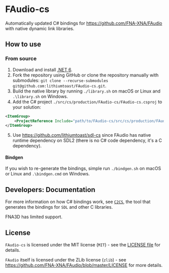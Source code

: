 # FAudio-cs

Automatically updated C# bindings for https://github.com/FNA-XNA/FAudio with native dynamic link libraries.

## How to use

### From source

1. Download and install [.NET 6](https://dotnet.microsoft.com/download).
2. Fork the repository using GitHub or clone the repository manually with submodules: `git clone --recurse-submodules git@github.com:lithiumtoast/FAudio-cs.git`.
3. Build the native library by running `./library.sh` on macOS or Linux and `.\library.sh` on Windows.
4. Add the C# project `./src/cs/production/FAudio-cs/FAudio-cs.csproj` to your solution:
```xml
<ItemGroup>
    <ProjectReference Include="path/to/FAudio-cs/src/cs/production/FAudio-cs/FAudio-cs.csproj" />
</ItemGroup>
```
5. Use https://github.com/lithiumtoast/sdl-cs since FAudio has native runtime dependency on SDL2 (there is no C# code dependency, it's a C dependency). 

#### Bindgen

If you wish to re-generate the bindings, simple run `./bindgen.sh` on macOS or Linux and `.\bindgen.cmd` on Windows.

## Developers: Documentation

For more information on how C# bindings work, see [`C2CS`](https://github.com/lithiumtoast/c2cs), the tool that generates the bindings for `SDL` and other C libraries.

FNA3D has limited support.

## License

`FAudio-cs` is licensed under the MIT license (`MIT`) - see the [LICENSE file](LICENSE) for details.

`FAudio` itself is licensed under the ZLib license (`zlib`) - see https://github.com/FNA-XNA/FAudio/blob/master/LICENSE for more details.
